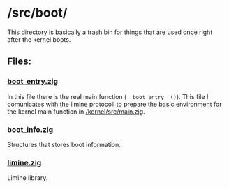 # /src/boot/

This directory is basically a trash bin for things that
are used once right after the kernel boots.

## Files:
### [boot_entry.zig](boot_entry.zig)

In this file there is the real main function (`__boot_entry__()`). This file I
comunicates with the limine protocoll to prepare the basic environment for the
kernel main function in [/kernel/src/main.zig](/kernel/src/main.zig).

### [boot_info.zig](boot_info.zig)

Structures that stores boot information.

### [limine.zig](limine.zig)

Limine library.
